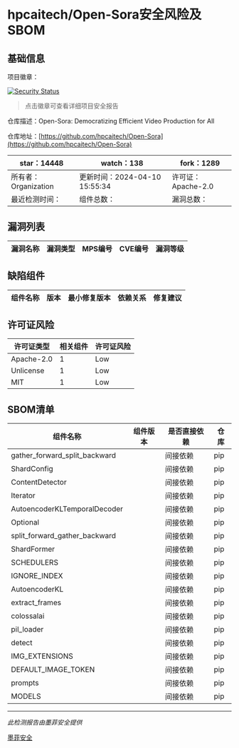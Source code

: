 # hpcaitech/Open-Sora安全风险及SBOM

## 基础信息

项目徽章：

[![Security Status](https://www.murphysec.com/platform3/v31/badge/1778136935068880896.svg)](https://www.murphysec.com/console/report/1765447723658428416/1778136935068880896)

> 点击徽章可查看详细项目安全报告

仓库描述：Open-Sora: Democratizing Efficient Video Production for All

仓库地址：[https://github.com/hpcaitech/Open-Sora](https://github.com/hpcaitech/Open-Sora)

| star：14448 | watch：138 | fork：1289 |
| ----------- | -------------- | ------------ |
| 所有者：Organization | 更新时间：2024-04-10 15:55:34 | 许可证：Apache-2.0 |
| 最近检测时间： | 组件总数： | 漏洞总数： |




## 漏洞列表

| 漏洞名称 | 漏洞类型 | MPS编号 | CVE编号 | 漏洞等级 |
| ------- | ------ | ------- | ------ | ----- |





## 缺陷组件

| 组件名称 | 版本 | 最小修复版本 | 依赖关系 | 修复建议 |
| -------- | ---- | ------------ | -------- | -------- |





## 许可证风险

| 许可证类型 | 相关组件 | 许可证风险 |
| ---------- | -------- | ---------- |
|Apache-2.0|1|Low|
|Unlicense|1|Low|
|MIT|1|Low|




## SBOM清单

| 组件名称 | 组件版本 | 是否直接依赖 | 仓库 |
| -------- | -------- | ------------ | ---- |
|gather_forward_split_backward||间接依赖|pip|
|ShardConfig||间接依赖|pip|
|ContentDetector||间接依赖|pip|
|Iterator||间接依赖|pip|
|AutoencoderKLTemporalDecoder||间接依赖|pip|
|Optional||间接依赖|pip|
|split_forward_gather_backward||间接依赖|pip|
|ShardFormer||间接依赖|pip|
|SCHEDULERS||间接依赖|pip|
|IGNORE_INDEX||间接依赖|pip|
|AutoencoderKL||间接依赖|pip|
|extract_frames||间接依赖|pip|
|colossalai||间接依赖|pip|
|pil_loader||间接依赖|pip|
|detect||间接依赖|pip|
|IMG_EXTENSIONS||间接依赖|pip|
|DEFAULT_IMAGE_TOKEN||间接依赖|pip|
|prompts||间接依赖|pip|
|MODELS||间接依赖|pip|


------

*此检测报告由墨菲安全提供*

[墨菲安全](www.murphysec.com)